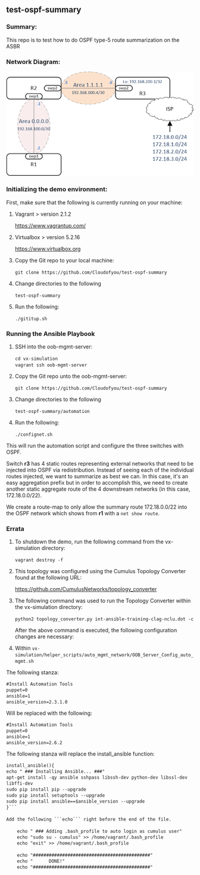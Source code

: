 ## test-ospf-summary

### Summary:

This repo is to test how to do OSPF type-5 route summarization on the ASBR

### Network Diagram:

![Network Diagram](https://github.com/Cloudofyou/test-ospf-summary/blob/master/documentation/test-ospf-summary.png)

### Initializing the demo environment:

First, make sure that the following is currently running on your machine:

1. Vagrant > version 2.1.2

    https://www.vagrantup.com/

2. Virtualbox > version 5.2.16

    https://www.virtualbox.org

3. Copy the Git repo to your local machine:

    ```git clone https://github.com/Cloudofyou/test-ospf-summary```

4. Change directories to the following

    ```test-ospf-summary```

6. Run the following:

    ```./gititup.sh```

### Running the Ansible Playbook

1. SSH into the oob-mgmt-server:

    ```cd vx-simulation```   
    ```vagrant ssh oob-mgmt-server```

2. Copy the Git repo unto the oob-mgmt-server:

    ```git clone https://github.com/Cloudofyou/test-ospf-summary```

3. Change directories to the following

    ```test-ospf-summary/automation```

4. Run the following:

    ```./confignet.sh```

This will run the automation script and configure the three switches with OSPF.

Switch <b>r3</b> has 4 static routes representing external networks that need to be injected into OSPF via redistribution. Instead of seeing each of the individual routes injected, we want to summarize as best we can. In this case, it's an easy aggregation prefix but in order to accomplish this, we need to create another static aggregate route of the 4 downstream networks (in this case, 172.18.0.0/22).

We create a route-map to only allow the summary route 172.18.0.0/22 into the OSPF network which shows from <b>r1</b> with a ```net show route```.

### Errata

1. To shutdown the demo, run the following command from the vx-simulation directory:

    ```vagrant destroy -f```

2. This topology was configured using the Cumulus Topology Converter found at the following URL:

    https://github.com/CumulusNetworks/topology_converter

3. The following command was used to run the Topology Converter within the vx-simulation directory:

    ```python2 topology_converter.py int-ansible-training-clag-nclu.dot -c```

    After the above command is executed, the following configuration changes are necessary:

4. Within ```vx-simulation/helper_scripts/auto_mgmt_network/OOB_Server_Config_auto_mgmt.sh```

The following stanza:

    #Install Automation Tools
    puppet=0
    ansible=1
    ansible_version=2.3.1.0

Will be replaced with the following:

    #Install Automation Tools
    puppet=0
    ansible=1
    ansible_version=2.6.2

The following stanza will replace the install_ansible function:

```
install_ansible(){
echo " ### Installing Ansible... ###"
apt-get install -qy ansible sshpass libssh-dev python-dev libssl-dev libffi-dev
sudo pip install pip --upgrade
sudo pip install setuptools --upgrade
sudo pip install ansible==$ansible_version --upgrade
}```

Add the following ```echo``` right before the end of the file.

    echo " ### Adding .bash_profile to auto login as cumulus user"
    echo "sudo su - cumulus" >> /home/vagrant/.bash_profile
    echo "exit" >> /home/vagrant/.bash_profile

    echo "############################################"
    echo "      DONE!"
    echo "############################################"
